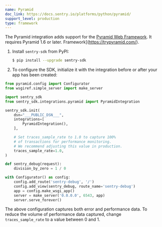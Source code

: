 ```yaml
---
name: Pyramid
doc_link: https://docs.sentry.io/platforms/python/pyramid/
support_level: production
type: framework
---
```


<!-- * * * * * * * * * * * *  * * * * * * * ATTENTION * * * * * * * * * * * * * * * * * * * * * * * *
*                          UPDATES WILL NO LONGER BE REFLECTED IN SENTRY                            *
*                                                                                                   *
* We've successfully migrated all "getting started/wizard" documents to the main Sentry repository, *
* where you can find them in the folder named "gettingStartedDocs" ->                               *
* https://github.com/getsentry/sentry/tree/master/static/app/gettingStartedDocs.                    *
*                                                                                                   *
* Find more details about the project in the concluded Epic ->                                      *
* https://github.com/getsentry/sentry/issues/48144                                                  *
*                                                                                                   *
* This document is planned to be removed in the future. However, it has not been removed yet,       *
* primarily because self-hosted users depend on it to access instructions for setting up their      *
* platform. We need to come up with a solution before removing these docs.                          *
* * * * * * * * * * * *  * * * * * * * ATTENTION * * * * * * * * * * * * * * * * * * * * * * * * * -->

The Pyramid integration adds support for the [Pyramid Web Framework](https://trypyramid.com/). It requires Pyramid 1.6 or later.
Framework](https://trypyramid.com/).

1. Install `sentry-sdk` from PyPI:

   ```bash
   $ pip install --upgrade sentry-sdk
   ```

2. To configure the SDK, initialize it with the integration before or after your app has been created:

```python
from pyramid.config import Configurator
from wsgiref.simple_server import make_server

import sentry_sdk
from sentry_sdk.integrations.pyramid import PyramidIntegration

sentry_sdk.init(
    dsn="___PUBLIC_DSN___",
    integrations=[
        PyramidIntegration(),
    ],

    # Set traces_sample_rate to 1.0 to capture 100%
    # of transactions for performance monitoring.
    # We recommend adjusting this value in production.
    traces_sample_rate=1.0,
)

def sentry_debug(request):
    division_by_zero = 1 / 0

with Configurator() as config:
    config.add_route('sentry-debug', '/')
    config.add_view(sentry_debug, route_name='sentry-debug')
    app = config.make_wsgi_app()
    server = make_server('0.0.0.0', 6543, app)
    server.serve_forever()
```

The above configuration captures both error and performance data. To reduce the volume of performance data captured, change `traces_sample_rate` to a value between 0 and 1.
